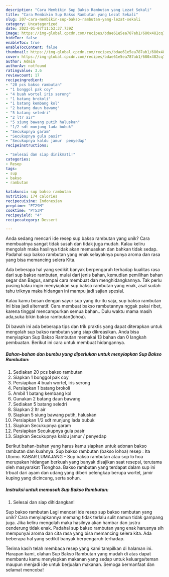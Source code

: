 ```yaml
---
description: "Cara Membikin Sup Bakso Rambutan yang Lezat Sekali"
title: "Cara Membikin Sup Bakso Rambutan yang Lezat Sekali"
slug: 207-cara-membikin-sup-bakso-rambutan-yang-lezat-sekali
category: Uncategorized
date: 2023-01-07T11:53:37.739Z
image: https://img-global.cpcdn.com/recipes/bdae61e5ea787ab1/680x482cq70/sup-bakso-rambutan-foto-resep-utama.jpg
hideToc: false
enableToc: true
enableTocContent: false
thumbnail: https://img-global.cpcdn.com/recipes/bdae61e5ea787ab1/680x482cq70/sup-bakso-rambutan-foto-resep-utama.jpg
cover: https://img-global.cpcdn.com/recipes/bdae61e5ea787ab1/680x482cq70/sup-bakso-rambutan-foto-resep-utama.jpg
author: Admin
authorAv: notfound
ratingvalue: 3.6
reviewcount: 17
recipeingredient:
- "20 pcs bakso rambutan"
- "1 bonggol pak coy"
- "4 buah wortel iris serong"
- "1 batang brokoli"
- "1 batang kembang kol"
- "2 batang daun bawang"
- "5 batang seledri"
- "2 ltr air"
- "5 siung bawang putih haluskan"
- "1/2 sdt munjung lada bubuk"
- "Secukupnya garam"
- "Secukupnya gula pasir"
- "Secukupnya kaldu jamur  penyedap"
recipeinstructions:

- "Selesai dan siap dinikmati!"
categories:
- Resep
tags:
- sup
- bakso
- rambutan

katakunci: sup bakso rambutan 
nutrition: 174 calories
recipecuisine: Indonesian
preptime: "PT29M"
cooktime: "PT53M"
recipeyield: "4"
recipecategory: Dessert

---
```





Anda sedang mencari ide resep sup bakso rambutan yang unik? Cara membuatnya sangat tidak susah dan tidak juga mudah. Kalau keliru mengolah maka hasilnya tidak akan memuaskan dan bahkan tidak sedap. Padahal sup bakso rambutan yang enak selayaknya punya aroma dan rasa yang bisa memancing selera Kita.





Ada beberapa hal yang sedikit banyak berpengaruh terhadap kualitas rasa dari sup bakso rambutan, mulai dari jenis bahan, kemudian pemilihan bahan segar dan Bagus, sampai cara membuat dan menghidangkannya. Tak perlu pusing kalau ingin menyiapkan sup bakso rambutan yang enak,      asal sudah tahu triknya maka hidangan ini mampu jadi sajian spesial.














Kalau kamu bosan dengan sayur sup yang itu-itu saja, sup bakso rambutan ini bisa jadi alternatif. Cara membuat bakso rambutannya nggak pakai ribet, karena tinggal mencampurkan semua bahan.. Dulu waktu mama masih ada,suka bikin bakso rambutan(lohoa).






Di bawah ini ada beberapa tips dan trik praktis yang dapat diterapkan untuk mengolah sup bakso rambutan yang siap dikreasikan. Anda bisa menyiapkan Sup Bakso Rambutan memakai 13 bahan dan 0 langkah pembuatan. Berikut ini cara untuk membuat hidangannya.

<!--inarticleads1-->

##### Bahan-bahan dan bumbu yang diperlukan untuk menyiapkan Sup Bakso Rambutan:

1. Sediakan 20 pcs bakso rambutan
1. Siapkan 1 bonggol pak coy
1. Persiapkan 4 buah wortel, iris serong
1. Persiapkan 1 batang brokoli
1. Ambil 1 batang kembang kol
1. Gunakan 2 batang daun bawang
1. Sediakan 5 batang seledri
1. Siapkan 2 ltr air
1. Siapkan 5 siung bawang putih, haluskan
1. Persiapkan 1/2 sdt munjung lada bubuk
1. Siapkan Secukupnya garam
1. Persiapkan Secukupnya gula pasir
1. Siapkan Secukupnya kaldu jamur / penyedap


Berikut bahan-bahan yang harus kamu siapkan untuk adonan bakso rambutan dan kuahnya. Sup bakso rambutan (bakso lohoa) resep : Ita Utomo. KABAR LUMAJANG - Sup bakso rambutan atau sop lo hoa merupakan hidangan berkuah yang banyak disajikan saat resepsi, terutama oleh masyarakat Tionghoa. Bakso rambutan yang terdapat dalam sup ini trbuat dari ayam dan udang yang diberi pelengkap berupa wortel, jamir kuping yang dicincang, serta sohun. 

<!--inarticleads2-->

##### Instruksi untuk memasak Sup Bakso Rambutan:


1. Selesai dan siap dihidangkan!

Sup bakso rambutan Lagi mencari ide resep sup bakso rambutan yang unik? Cara menyiapkannya memang tidak terlalu sulit namun tidak gampang juga. Jika keliru mengolah maka hasilnya akan hambar dan justru cenderung tidak enak. Padahal sup bakso rambutan yang enak harusnya sih mempunyai aroma dan cita rasa yang bisa memancing selera kita. Ada beberapa hal yang sedikit banyak berpengaruh terhadap. 

Terima kasih telah membaca resep yang kami tampilkan di halaman ini. Harapan kami, olahan Sup Bakso Rambutan yang mudah di atas dapat membantu kamu menyiapkan makanan yang sedap untuk keluarga/teman maupun menjadi ide untuk berjualan makanan. Semoga bermanfaat dan selamat mencoba!
